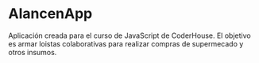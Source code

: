 # AlancenApp

Aplicación creada para el curso de JavaScript de CoderHouse. El objetivo es armar loistas colaborativas para realizar compras de supermecado y otros insumos. 